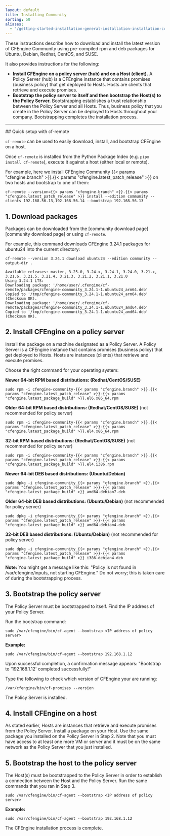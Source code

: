 ```yaml
---
layout: default
title: Installing Community
sorting: 50
aliases:
  - "/getting-started-installation-general-installation-installation-community.html"
---
```


These instructions describe how to download and install the latest version of CFEngine Community using pre-compiled rpm and
deb packages for Ubuntu, Debian, Redhat, CentOS, and SUSE.

It also provides instructions for the following:

- **Install CFEngine on a policy server (hub) and on a Host (client).**
  A Policy Server (hub) is a CFEngine instance that contains promises (business policy) that get deployed to Hosts.
  Hosts are clients that retrieve and execute promises.
- **Bootstrap the policy server to itself and then bootstrap the Host(s) to the Policy Server.**
  Bootstrapping establishes a trust relationship between the Policy Server
  and all Hosts. Thus, business policy that you create in the Policy Server can be deployed to Hosts throughout your company.
  Bootstrapping completes the installation process.

<hr>
## Quick setup with cf-remote

`cf-remote` can be used to easily download, install, and bootstrap CFEngine on a host.

Once `cf-remote` is installed from the Python Package Index (e.g. `pipx install cf-remote`), execute it against a host (either local or remote).

For example, here we install CFEngine Community {{< params "cfengine.branch" >}}.{{< params "cfengine.latest_patch_release" >}} on two hosts and bootstrap to one of them:

```command
cf-remote --version={{< params "cfengine.branch" >}}.{{< params "cfengine.latest_patch_release" >}} install --edition community --clients 192.168.56.13,192.168.56.14 --bootstrap 192.168.56.13
```

## 1. Download packages

Packages can be downloaded from the [community download page][community download page] or using `cf-remote`.

For example, this command downloads CFEngine 3.24.1 packages for ubuntu24 into the current directory:

```command
cf-remote --version 3.24.1 download ubuntu24 --edition community --output-dir .
```

```output
Available releases: master, 3.25.0, 3.24.x, 3.24.1, 3.24.0, 3.21.x, 3.21.6, 3.21.5, 3.21.4, 3.21.3, 3.21.2, 3.21.1, 3.21.0
Using 3.24.1 LTS:
Downloading package: '/home/user/.cfengine/cf-remote/packages/cfengine-community_3.24.1-1.ubuntu24_arm64.deb'
Copied to '/tmp/cfengine-community_3.24.1-1.ubuntu24_arm64.deb' (Checksum OK).
Downloading package: '/home/user/.cfengine/cf-remote/packages/cfengine-community_3.24.1-1.ubuntu24_amd64.deb'
Copied to '/tmp/cfengine-community_3.24.1-1.ubuntu24_amd64.deb' (Checksum OK).
```

## 2. Install CFEngine on a policy server

Install the package on a machine designated as a Policy Server. A Policy Server is a CFEngine instance that contains promises (business policy)
that get deployed to Hosts. Hosts are instances (clients) that retrieve and execute promises.

Choose the right command for your operating system:

**Newer 64-bit RPM based distributions: (Redhat/CentOS/SUSE)**

```command
sudo rpm -i cfengine-community-{{< params "cfengine.branch" >}}.{{< params "cfengine.latest_patch_release" >}}-{{< params "cfengine.latest_package_build" >}}.el6.x86_64.rpm
```

**Older 64-bit RPM based distributions: (Redhat/CentOS/SUSE)** (not recommended for policy server)

```command
sudo rpm -i cfengine-community-{{< params "cfengine.branch" >}}.{{< params "cfengine.latest_patch_release" >}}-{{< params "cfengine.latest_package_build" >}}.el4.x86_64.rpm
```

**32-bit RPM based distributions: (Redhat/CentOS/SUSE)** (not recommended for policy server)

```command
sudo rpm -i cfengine-community-{{< params "cfengine.branch" >}}.{{< params "cfengine.latest_patch_release" >}}-{{< params "cfengine.latest_package_build" >}}.el4.i386.rpm
```

**Newer 64-bit DEB based distributions: (Ubuntu/Debian)**

```command
sudo dpkg -i cfengine-community_{{< params "cfengine.branch" >}}.{{< params "cfengine.latest_patch_release" >}}-{{< params "cfengine.latest_package_build" >}}_amd64-debian7.deb
```

**Older 64-bit DEB based distributions: (Ubuntu/Debian)** (not recommended for policy server)

```command
sudo dpkg -i cfengine-community_{{< params "cfengine.branch" >}}.{{< params "cfengine.latest_patch_release" >}}-{{< params "cfengine.latest_package_build" >}}_amd64-debian4.deb
```

**32-bit DEB based distributions: (Ubuntu/Debian)** (not recommended for policy server)

```command
sudo dpkg -i cfengine-community_{{< params "cfengine.branch" >}}.{{< params "cfengine.latest_patch_release" >}}-{{< params "cfengine.latest_package_build" >}}_i386-debian4.deb
```

**Note:** You might get a message like this: "Policy is not found in /var/cfengine/inputs, not starting CFEngine." Do not worry;
this is taken care of during the bootstrapping process.

## 3. Bootstrap the policy server

The Policy Server must be bootstrapped to itself. Find the IP address of your Policy Server.

Run the bootstrap command:

```command
sudo /var/cfengine/bin/cf-agent --bootstrap <IP address of policy server>
```

**Example:**

```command
sudo /var/cfengine/bin/cf-agent --bootstrap 192.168.1.12
```

Upon successful completion, a confirmation message appears: "Bootstrap to '192.168.1.12' completed successfully!"

Type the following to check which version of CFEngine your are running:

```command
/var/cfengine/bin/cf-promises --version
```

The Policy Server is installed.

## 4. Install CFEngine on a host

As stated earlier, Hosts are instances that retrieve and execute promises from the Policy Server. Install
a package on your Host. Use the same package you installed on the Policy Server in Step 2. Note that you must have access
to at least one more VM or server and it must be on the same network as the Policy Server that you just installed.

## 5. Bootstrap the host to the policy server

The Host(s) must be bootstrapped to the Policy Server in order to establish a connection between the Host and
the Policy Server. Run the same commands that you ran in Step 3.

```command
sudo /var/cfengine/bin/cf-agent --bootstrap <IP address of policy server>
```

**Example:**

```command
sudo /var/cfengine/bin/cf-agent --bootstrap 192.168.1.12
```

The CFEngine installation process is complete.

